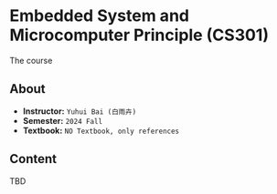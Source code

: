 # Embedded System and Microcomputer Principle (CS301)

The course

## About

- **Instructor:** `Yuhui Bai (白雨卉)`
- **Semester:** `2024 Fall`
- **Textbook:** `NO Textbook, only references`

## Content

TBD
